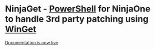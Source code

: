 # NinjaGet - [PowerShell](https://microsoft.com/powershell) for NinjaOne to handle 3rd party patching using [WinGet](https://learn.microsoft.com/en-us/windows/package-manager/winget[/)

[Documentation is now live](https://docs.homotechsual.dev/tools/ninjaget/).
